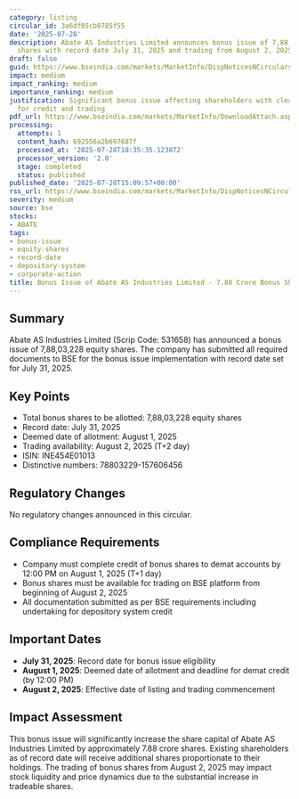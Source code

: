 ```yaml
---
category: listing
circular_id: 3a6df05cb0785f55
date: '2025-07-28'
description: Abate AS Industries Limited announces bonus issue of 7,88,03,228 equity
  shares with record date July 31, 2025 and trading from August 2, 2025.
draft: false
guid: https://www.bseindia.com/markets/MarketInfo/DispNoticesNCirculars.aspx?Noticeid={82B70DA9-E4D8-4905-8CA9-97A4BE1E2304}&noticeno=20250728-61&dt=07/28/2025&icount=61&totcount=68&flag=0
impact: medium
impact_ranking: medium
importance_ranking: medium
justification: Significant bonus issue affecting shareholders with clear timelines
  for credit and trading
pdf_url: https://www.bseindia.com/markets/MarketInfo/DownloadAttach.aspx?id=20250728-61&attachedId=851ae7ab-cfaf-44d5-9951-5ca711c5dd4d
processing:
  attempts: 1
  content_hash: 692556a2b697687f
  processed_at: '2025-07-28T18:35:35.123872'
  processor_version: '2.0'
  stage: completed
  status: published
published_date: '2025-07-28T15:09:57+00:00'
rss_url: https://www.bseindia.com/markets/MarketInfo/DispNoticesNCirculars.aspx?Noticeid={82B70DA9-E4D8-4905-8CA9-97A4BE1E2304}&noticeno=20250728-61&dt=07/28/2025&icount=61&totcount=68&flag=0
severity: medium
source: bse
stocks:
- ABATE
tags:
- bonus-issue
- equity-shares
- record-date
- depository-system
- corporate-action
title: Bonus Issue of Abate AS Industries Limited - 7.88 Crore Bonus Shares
---
```


## Summary

Abate AS Industries Limited (Scrip Code: 531658) has announced a bonus issue of 7,88,03,228 equity shares. The company has submitted all required documents to BSE for the bonus issue implementation with record date set for July 31, 2025.

## Key Points

- Total bonus shares to be allotted: 7,88,03,228 equity shares
- Record date: July 31, 2025
- Deemed date of allotment: August 1, 2025
- Trading availability: August 2, 2025 (T+2 day)
- ISIN: INE454E01013
- Distinctive numbers: 78803229-157606456

## Regulatory Changes

No regulatory changes announced in this circular.

## Compliance Requirements

- Company must complete credit of bonus shares to demat accounts by 12:00 PM on August 1, 2025 (T+1 day)
- Bonus shares must be available for trading on BSE platform from beginning of August 2, 2025
- All documentation submitted as per BSE requirements including undertaking for depository system credit

## Important Dates

- **July 31, 2025**: Record date for bonus issue eligibility
- **August 1, 2025**: Deemed date of allotment and deadline for demat credit (by 12:00 PM)
- **August 2, 2025**: Effective date of listing and trading commencement

## Impact Assessment

This bonus issue will significantly increase the share capital of Abate AS Industries Limited by approximately 7.88 crore shares. Existing shareholders as of record date will receive additional shares proportionate to their holdings. The trading of bonus shares from August 2, 2025 may impact stock liquidity and price dynamics due to the substantial increase in tradeable shares.